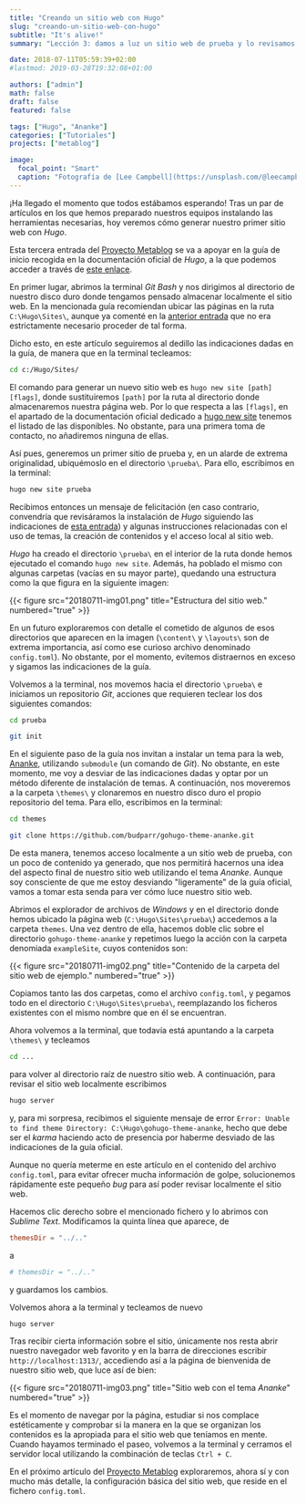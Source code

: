 ```yaml
---
title: "Creando un sitio web con Hugo"
slug: "creando-un-sitio-web-con-hugo"
subtitle: "It's alive!"
summary: "Lección 3: damos a luz un sitio web de prueba y lo revisamos localmente."

date: 2018-07-11T05:59:39+02:00
#lastmod: 2019-03-28T19:32:08+01:00

authors: ["admin"]
math: false
draft: false
featured: false

tags: ["Hugo", "Ananke"]
categories: ["Tutoriales"]
projects: ["metablog"]

image:
  focal_point: "Smart"
  caption: "Fotografía de [Lee Campbell](https://unsplash.com/@leecampbell), disponible en [Unsplash](https://unsplash.com/photos/DtDlVpy-vvQ)."
---
```


¡Ha llegado el momento que todos estábamos esperando! Tras un par de artículos en los que hemos preparado nuestros equipos instalando las herramientas necesarias, hoy veremos cómo generar nuestro primer sitio web con *Hugo*.

Esta tercera entrada del [Proyecto Metablog](/proyecto/metablog/) se va a apoyar en la guía de inicio recogida en la documentación oficial de *Hugo*, a la que podemos acceder a través de [este enlace](https://gohugo.io/getting-started/quick-start/).

En primer lugar, abrimos la terminal *Git Bash* y nos dirigimos al directorio de nuestro disco duro donde tengamos pensado almacenar localmente el sitio web. En la mencionada guía recomiendan ubicar las páginas en la ruta `C:\Hugo\Sites\`, aunque ya comenté en la [anterior entrada](/2018/07/08/instalando-hugo-en-windows/) que no era estrictamente necesario proceder de tal forma.

Dicho esto, en este artículo seguiremos al dedillo las indicaciones dadas en la guía, de manera que en la terminal tecleamos:

```bash
cd c:/Hugo/Sites/
```

El comando para generar un nuevo sitio web es `hugo new site [path] [flags]`, donde sustituiremos `[path]` por la ruta al directorio donde almacenaremos nuestra página web. Por lo que respecta a las `[flags]`, en el apartado de la documentación oficial dedicado a [hugo new site](https://gohugo.io/commands/hugo_new_site/) tenemos el listado de las disponibles. No obstante, para una primera toma de contacto, no añadiremos ninguna de ellas.

Así pues, generemos un primer sitio de prueba y, en un alarde de extrema originalidad, ubiquémoslo en el directorio `\prueba\`. Para ello, escribimos en la terminal:

```bash
hugo new site prueba
```

Recibimos entonces un mensaje de felicitación (en caso contrario, convendría que revisáramos la instalación de *Hugo* siguiendo las indicaciones de [esta entrada](/2018/07/08/instalando-hugo-en-windows/)) y algunas instrucciones relacionadas con el uso de temas, la creación de contenidos y el acceso local al sitio web.

*Hugo* ha creado el directorio `\prueba\` en el interior de la ruta donde hemos ejecutado el comando `hugo new site`. Además, ha poblado el mismo con algunas carpetas (vacías en su mayor parte), quedando una estructura como la que figura en la siguiente imagen:

{{< figure src="20180711-img01.png" title="Estructura del sitio web." numbered="true" >}}

En un futuro exploraremos con detalle el cometido de algunos de esos directorios que aparecen en la imagen (`\content\` y `\layouts\` son de extrema importancia, así como ese curioso archivo denominado `config.toml`). No obstante, por el momento, evitemos distraernos en exceso y sigamos las indicaciones de la guía.

Volvemos a la terminal, nos movemos hacia el directorio `\prueba\` e iniciamos un repositorio *Git*, acciones que requieren teclear los dos siguientes comandos:

```bash
cd prueba
```

```bash
git init
```

En el siguiente paso de la guía nos invitan a instalar un tema para la web, [Ananke](https://themes.gohugo.io/gohugo-theme-ananke/), utilizando `submodule` (un comando de *Git*). No obstante, en este momento, me voy a desviar de las indicaciones dadas y optar por un método diferente de instalación de temas. A continuación, nos moveremos a la carpeta `\themes\` y clonaremos en nuestro disco duro el propio repositorio del tema. Para ello, escribimos en la terminal:

```bash
cd themes
```

```bash
git clone https://github.com/budparr/gohugo-theme-ananke.git
```

De esta manera, tenemos acceso localmente a un sitio web de prueba, con un poco de contenido ya generado, que nos permitirá hacernos una idea del aspecto final de nuestro sitio web utilizando el tema *Ananke*. Aunque soy consciente de que me estoy desviando "ligeramente" de la guía oficial, vamos a tomar esta senda para ver cómo luce nuestro sitio web.

Abrimos el explorador de archivos de *Windows* y en el directorio donde hemos ubicado la página web (`C:\Hugo\Sites\prueba\`) accedemos a la carpeta `themes`. Una vez dentro de ella, hacemos doble clic sobre el directorio `gohugo-theme-ananke` y repetimos luego la acción con la carpeta denomiada `exampleSite`, cuyos contenidos son:

{{< figure src="20180711-img02.png" title="Contenido de la carpeta del sitio web de ejemplo." numbered="true" >}}

Copiamos tanto las dos carpetas, como el archivo `config.toml`, y pegamos todo en el directorio `C:\Hugo\Sites\prueba\`, reemplazando los ficheros existentes con el mismo nombre que en él se encuentran. 

Ahora volvemos a la terminal, que todavía está apuntando a la carpeta `\themes\` y tecleamos

```bash
cd ...
```

para volver al directorio raíz de nuestro sitio web. A continuación, para revisar el sitio web localmente escribimos

```bash
hugo server
```

y, para mi sorpresa, recibimos el siguiente mensaje de error `Error: Unable to find theme Directory: C:\Hugo\gohugo-theme-ananke`, hecho que debe ser el *karma* haciendo acto de presencia por haberme desviado de las indicaciones de la guía oficial.

Aunque no quería meterme en este artículo en el contenido del archivo `config.toml`, para evitar ofrecer mucha información de golpe, solucionemos rápidamente este pequeño *bug* para así poder revisar localmente el sitio web. 

Hacemos clic derecho sobre el mencionado fichero y lo abrimos con *Sublime Text*. Modificamos la quinta línea que aparece, de

```toml
themesDir = "../.."
```

a

```toml
# themesDir = "../.."
```

y guardamos los cambios. 

Volvemos ahora a la terminal y tecleamos de nuevo

```bash
hugo server
```

Tras recibir cierta información sobre el sitio, únicamente nos resta abrir nuestro navegador web favorito y en la barra de direcciones escribir `http://localhost:1313/`, accediendo así a la página de bienvenida de nuestro sitio web, que luce así de bien:

{{< figure src="20180711-img03.png" title="Sitio web con el tema *Ananke*" numbered="true" >}}

Es el momento de navegar por la página, estudiar si nos complace estéticamente y comprobar si la manera en la que se organizan los contenidos es la apropiada para el sitio web que teníamos en mente. Cuando hayamos terminado el paseo, volvemos a la terminal y cerramos el servidor local utilizando la combinación de teclas `Ctrl + C`.

En el próximo artículo del [Proyecto Metablog](/proyecto/metablog/) exploraremos, ahora sí y con mucho más detalle, la configuración básica del sitio web, que reside en el fichero `config.toml`.
